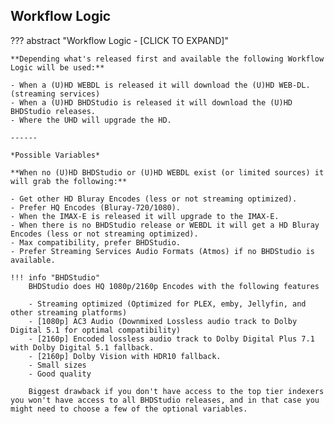 ## Workflow Logic

??? abstract "Workflow Logic - [CLICK TO EXPAND]"

    **Depending what's released first and available the following Workflow Logic will be used:**

    - When a (U)HD WEBDL is released it will download the (U)HD WEB-DL. (streaming services)
    - When a (U)HD BHDStudio is released it will download the (U)HD BHDStudio releases.
    - Where the UHD will upgrade the HD.

    ------

    *Possible Variables*

    **When no (U)HD BHDStudio or (U)HD WEBDL exist (or limited sources) it will grab the following:**

    - Get other HD Bluray Encodes (less or not streaming optimized).
    - Prefer HQ Encodes (Bluray-720/1080).
    - When the IMAX-E is released it will upgrade to the IMAX-E.
    - When there is no BHDStudio release or WEBDL it will get a HD Bluray Encodes (less or not streaming optimized).
    - Max compatibility, prefer BHDStudio.
    - Prefer Streaming Services Audio Formats (Atmos) if no BHDStudio is available.

    !!! info "BHDStudio"
        BHDStudio does HQ 1080p/2160p Encodes with the following features

        - Streaming optimized (Optimized for PLEX, emby, Jellyfin, and other streaming platforms)
        - [1080p] AC3 Audio (Downmixed Lossless audio track to Dolby Digital 5.1 for optimal compatibility)
        - [2160p] Encoded lossless audio track to Dolby Digital Plus 7.1 with Dolby Digital 5.1 fallback.
        - [2160p] Dolby Vision with HDR10 fallback.
        - Small sizes
        - Good quality

        Biggest drawback if you don't have access to the top tier indexers you won't have access to all BHDStudio releases, and in that case you might need to choose a few of the optional variables.
